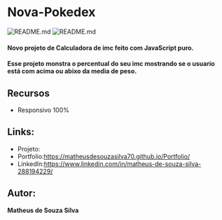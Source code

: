 # Nova-Pokedex
![README.md](  )
![README.md](  )

#### Novo projeto de Calculadora de imc  feito com JavaScript puro.
#### Esse projeto monstra o percentual do seu imc mostrando se o usuario está com acima ou abixo da media de peso.

## Recursos
- Responsivo 100%

## Links:
- Projeto:
- Portfolio:https://matheusdesouzasilva70.github.io/Portfolio/
- LinkedIn:https://www.linkedin.com/in/matheus-de-souza-silva-288194229/

## Autor:
**Matheus de Souza Silva**
